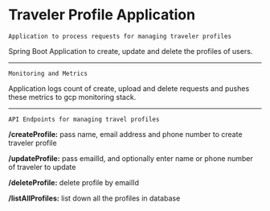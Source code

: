 # **Traveler Profile Application**

`Application to process requests for managing traveler profiles`

Spring Boot Application to create, update and delete the profiles of users.

------------------------------------------------------------------------------------------------------------------------
`Monitoring and Metrics`

Application logs count of create, upload and delete requests and pushes these metrics to gcp monitoring stack.

------------------------------------------------------------------------------------------------------------------------
`API Endpoints for managing travel profiles`

**/createProfile:** pass name, email address and phone number to create traveler profile

**/updateProfile:** pass emailId, and optionally enter name or phone number of traveler to update

**/deleteProfile:** delete profile by emailId

**/listAllProfiles:** list down all the profiles in database




